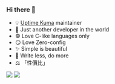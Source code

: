 ### Hi there 👋

- 💡 [Uptime Kuma](https://github.com/louislam/uptime-kuma) maintainer 
- 🐨 Just another developer in the world
- ©️ Love C-like languages only
- 😏 Love Zero-config
- ✨ Simple is beautiful
- 🦥 Write less, do more
- ⚖️ 「性價比」


<img src="https://github-readme-stats.vercel.app/api?username=louislam&count_private=true&show_icons=true&include_all_commits=true" /> 

<img src="https://github-readme-stats.vercel.app/api/top-langs/?username=louislam" />
